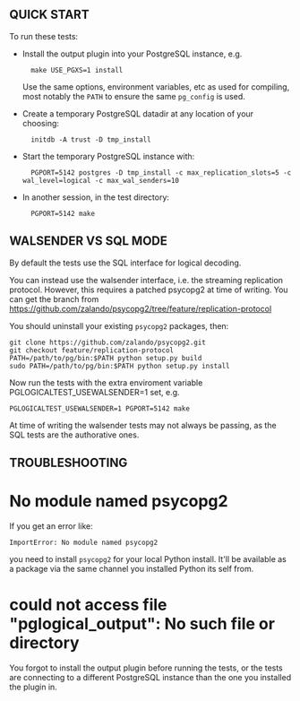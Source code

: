 QUICK START
---

To run these tests:

* Install the output plugin into your PostgreSQL instance, e.g.

        make USE_PGXS=1 install

  Use the same options, environment variables, etc as used for compiling,
  most notably the `PATH` to ensure the same `pg_config` is used.

* Create a temporary PostgreSQL datadir at any location of your choosing:

        initdb -A trust -D tmp_install

* Start the temporary PostgreSQL instance with:

        PGPORT=5142 postgres -D tmp_install -c max_replication_slots=5 -c wal_level=logical -c max_wal_senders=10

* In another session, in the test directory:

        PGPORT=5142 make

WALSENDER VS SQL MODE
---

By default the tests use the SQL interface for logical decoding.

You can instead use the walsender interface, i.e. the streaming replication
protocol. However, this requires a patched psycopg2 at time of writing. You
can get the branch from https://github.com/zalando/psycopg2/tree/feature/replication-protocol

You should uninstall your existing `psycopg2` packages, then:

    git clone https://github.com/zalando/psycopg2.git
    git checkout feature/replication-protocol
    PATH=/path/to/pg/bin:$PATH python setup.py build
    sudo PATH=/path/to/pg/bin:$PATH python setup.py install

Now run the tests with the extra enviroment variable PGLOGICALTEST_USEWALSENDER=1
set, e.g.

    PGLOGICALTEST_USEWALSENDER=1 PGPORT=5142 make

At time of writing the walsender tests may not always be passing, as the
SQL tests are the authorative ones.

TROUBLESHOOTING
---

No module named psycopg2
===

If you get an error like:

    ImportError: No module named psycopg2

you need to install `psycopg2` for your local Python install. It'll be
available as a package via the same channel you installed Python its self from.

could not access file "pglogical_output": No such file or directory
===

You forgot to install the output plugin before running the tests, or
the tests are connecting to a different PostgreSQL instance than the
one you installed the plugin in.
